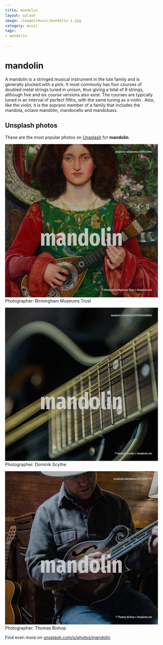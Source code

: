 ```yaml
---
title: mandolin
layout: splash
image: /images/music/mandolin.1.jpg
category: music
tags:
- mandolin

---
```

# mandolin

A mandolin  is a stringed musical instrument in the lute family and is generally plucked with a  pick. It most commonly has four courses of doubled metal strings tuned in unison, thus giving a total of  8 strings, although five  and six  course versions also exist. The courses are typically tuned in an interval of perfect fifths, with the same tuning as a violin . Also, like the violin, it is the soprano member of a family that includes the mandola, octave  mandolin, mandocello and mandobass.  

 
## Unsplash photos
These are the most popular photos on [Unsplash](https://unsplash.com) for **mandolin**.
 
![mandolin](/images/music/mandolin.1.jpg)
Photographer:  Birmingham Museums Trust
 
![mandolin](/images/music/mandolin.2.jpg)
Photographer:  Dominik Scythe
 
![mandolin](/images/music/mandolin.3.jpg)
Photographer:  Thomas Bishop
 
Find even more on [unsplash.com/s/photos/mandolin](https://unsplash.com/s/photos/mandolin)
 
